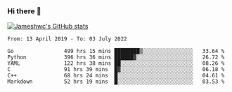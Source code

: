 ### Hi there 👋

[![Jameshwc's GitHub stats](https://github-readme-stats.vercel.app/api?username=jameshwc)](https://github.com/anuraghazra/github-readme-stats)

<!--START_SECTION:waka-->

```text
From: 13 April 2019 - To: 03 July 2022

Go                499 hrs 15 mins ████████▒░░░░░░░░░░░░░░░░   33.64 %
Python            396 hrs 36 mins ██████▓░░░░░░░░░░░░░░░░░░   26.72 %
YAML              122 hrs 38 mins ██░░░░░░░░░░░░░░░░░░░░░░░   08.26 %
C                 91 hrs 39 mins  █▓░░░░░░░░░░░░░░░░░░░░░░░   06.18 %
C++               68 hrs 24 mins  █░░░░░░░░░░░░░░░░░░░░░░░░   04.61 %
Markdown          52 hrs 19 mins  █░░░░░░░░░░░░░░░░░░░░░░░░   03.53 %
```

<!--END_SECTION:waka-->